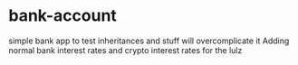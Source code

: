 ﻿# bank-account
simple bank app to test inheritances and stuff
will overcomplicate it
Adding normal bank interest rates and crypto interest rates for the lulz
